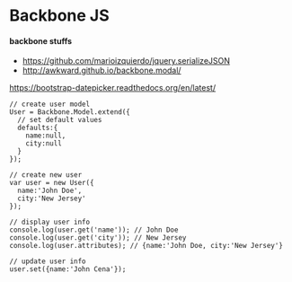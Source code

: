 # Backbone JS

#### backbone stuffs
- https://github.com/marioizquierdo/jquery.serializeJSON
- http://awkward.github.io/backbone.modal/


https://bootstrap-datepicker.readthedocs.org/en/latest/

```
// create user model
User = Backbone.Model.extend({
  // set default values
  defaults:{
    name:null,
    city:null
  }
});

// create new user
var user = new User({
  name:'John Doe',
  city:'New Jersey'
});

// display user info
console.log(user.get('name')); // John Doe
console.log(user.get('city')); // New Jersey
console.log(user.attributes); // {name:'John Doe, city:'New Jersey'}

// update user info
user.set({name:'John Cena'});
```